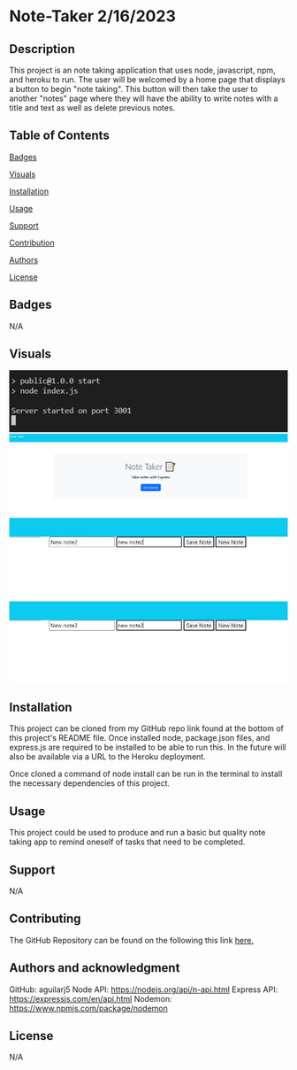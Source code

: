 # Note-Taker 2/16/2023

## Description

This project is an note taking application that uses node, javascript, npm, and heroku to run. The user will be welcomed by a home page that displays a button to begin "note taking". This button will then take the user to another "notes" page where they will have the ability to write notes with a title and text as well as delete previous notes.

## Table of Contents

[Badges](#badges)

[Visuals](#visuals)

[Installation](#installation)

[Usage](#usage)

[Support](#support)

[Contribution](#contribution)

[Authors](#authors)

[License](#license)

<a name="badges"/>

## Badges

N/A

<a name="visuals"/>

## Visuals

![alt Preview of application](./public/assets/images/preview1.JPG)
![alt Preview of application](./public/assets/images/preview2.JPG)
![alt Preview of application](./public/assets/images/preview3.JPG)
![alt Preview of application](./public/assets/images/preview3.JPG)

<a name="installation"/>

## Installation

This project can be cloned from my GitHub repo link found at the bottom of this project's README file. Once installed node, package.json files, and express.js are required to be installed to be able to run this. In the future will also be available via a URL to the Heroku deployment.

Once cloned a command of node install can be run in the terminal to install the necessary dependencies of this project.

<a name="usage"/>

## Usage

This project could be used to produce and run a basic but quality note taking app to remind oneself of tasks that need to be completed.

<a name="support"/>

## Support

N/A

<a name="contribution"/>

## Contributing

The GitHub Repository can be found on the following this link [here.](https://github.com/aguilarj5/Note-Taker.git)

<a name="authors"/>

## Authors and acknowledgment

GitHub: aguilarj5
Node API: https://nodejs.org/api/n-api.html
Express API: https://expressjs.com/en/api.html
Nodemon: https://www.npmjs.com/package/nodemon

<a name="license"/>

## License

N/A
